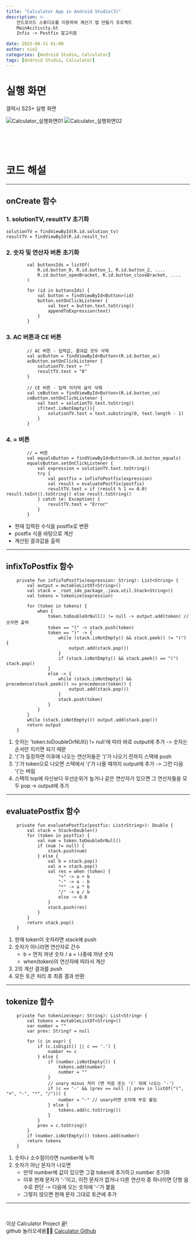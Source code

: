 ```yaml
---
title: "Calculator App in Android Studio(3)"
description: >-
    안드로이드 스튜디오를 이용하여 계산기 앱 만들기 프로젝트
    MainAcitivity.kt 
    Infix -> Postfix 알고리즘 

date: 2025-08-31 01:00
author: sio2
categories: [Android Studio, Calculator]
tags: [Android Studio, Calculator]
---
```



# 실행 화면 
갤럭시 S23+ 실행 화면

![Calculator_실행화면01](/assets/img/Calculator/calculator02.png) 
![Calculator_실행화면02](/assets/img/Calculator/calculator03.png) 

<br />
<br />
<br />


# 코드 해설
---

## **onCreate 함수** 
### 1. solutionTV, resultTV 초기화 
``` 
solutionTV = findViewById(R.id.solution_tv)
resultTV = findViewById(R.id.result_tv)
```

### 2. 숫자 및 연산자 버튼 초기화 
```
        val buttonsIds = listOf(
            R.id.button_0, R.id.button_1, R.id.button_2, ....
            R.id.button_openBracket, R.id.button_closeBracket, ....
        )

        for (id in buttonsIds) {
            val button = findViewById<Button>(id)
            button.setOnClickListener {
                val text = button.text.toString()
                appendToExpression(text)
            }
        }
``` 

### 3. AC 버튼과 CE 버튼 
```
        // AC 버튼 - 입력값, 결과값 모두 삭제 
        val acButton = findViewById<Button>(R.id.button_ac)
        acButton.setOnClickListener {
            solutionTV.text = ""
            resultTV.text = "0"
        }

        // CE 버튼 - 입력 마지막 글자 삭제
        val ceButton = findViewById<Button>(R.id.button_ce)
        ceButton.setOnClickListener {
            val text = solutionTV.text.toString()
            if(text.isNotEmpty()){
                solutionTV.text = text.substring(0, text.length - 1)
            }
        }
```

### 4. = 버튼 
``` 
        // = 버튼
        val equalsButton = findViewById<Button>(R.id.button_equals)
        equalsButton.setOnClickListener {
            val expression = solutionTV.text.toString()
            try {
                val postfix = infixToPostfix(expression)
                val result = evaluatePostfix(postfix)
                resultTV.text = if (result % 1 == 0.0) result.toInt().toString() else result.toString()
            } catch (e: Exception) {
                resultTV.text = "Error"
            }
        }
```
- 현재 입력된 수식을 postfix로 변환 
- postfix 식을 바탕으로 계산 
- 계산된 결과값을 출력 


--------

## **infixToPostfix 함수** 
```
    private fun infixToPostfix(expression: String): List<String> {
        val output = mutableListOf<String>()
        val stack = _root_ide_package_.java.util.Stack<String>()
        val tokens = tokenize(expression)

        for (token in tokens) {
            when {
                token.toDoubleOrNull() != null -> output.add(token) // 숫자면 출력
                token == "(" -> stack.push(token)
                token == ")" -> {
                    while (stack.isNotEmpty() && stack.peek() != "(") {
                        output.add(stack.pop())
                    }
                    if (stack.isNotEmpty() && stack.peek() == "(") stack.pop()
                }
                else -> {
                    while (stack.isNotEmpty() && precedence(stack.peek()) >= precedence(token)) {
                        output.add(stack.pop())
                    }
                    stack.push(token)
                }
            }
        }
        while (stack.isNotEmpty()) output.add(stack.pop())
        return output
    }
```
1. 숫자는 'token.toDoubleOrNUll() != null'에 따라 바로 output에 추가 -> 숫자는 순서만 지키면 되기 때문
2. '('가 등장하면 이후에 나오는 연산자들은 ')'가 나오기 전까지 스택에 push 
3. ')'가 token으로 나오면 스택에서 '('가 나올 때까지 output에 추가 -> 그런 다음 '('는 버림 
4. 스택의 top에 자신보다 우선순위가 높거나 같은 연산자가 있으면 그 연산자들을 모두 pop -> output에 추가 

----

## **evaluatePostfix 함수** 
``` 
    private fun evaluatePostfix(postfix: List<String>): Double {
        val stack = Stack<Double>()
        for (token in postfix) {
            val num = token.toDoubleOrNull()
            if (num != null) {
                stack.push(num)
            } else {
                val b = stack.pop()
                val a = stack.pop()
                val res = when (token) {
                    "+" -> a + b
                    "-" -> a - b
                    "*" -> a * b
                    "/" -> a / b
                    else -> 0.0
                }
                stack.push(res)
            }
        }
        return stack.pop()
    }
``` 
1. 현재 token이 숫자라면 stack에 push
2. 숫자가 아니라면 연산자로 간수 
    - b = 먼저 꺼낸 숫자 / a = 나중에 꺼낸 숫자
    - when(token)의 연산자에 따라서 계산
3. 2의 계산 결과를 push 
4. 모든 토큰 처리 후 최종 결과 반환

----

## **tokenize 함수**
```
    private fun tokenize(expr: String): List<String> {
        val tokens = mutableListOf<String>()
        var number = ""
        var prev: String? = null

        for (c in expr) {
            if (c.isDigit() || c == '.') {
                number += c
            } else {
                if (number.isNotEmpty()) {
                    tokens.add(number)
                    number = ""
                }
                // unary minus 처리 (맨 처음 또는 '(' 뒤에 나오는 '-')
                if (c == '-' && (prev == null || prev in listOf("(", "+", "-", "*", "/"))) {
                    number = "-" // unary라면 숫자에 부호 붙임
                } else {
                    tokens.add(c.toString())
                }
            }
            prev = c.toString()
        }
        if (number.isNotEmpty()) tokens.add(number)
        return tokens
    }
```
1. 숫자나 소수점이라면 number에 누적
2. 숫자가 아닌 문자가 나오면
    - 만약 number에 값이 있으면 그걸 token에 추가하고 number 초기화 
    - 이후 현재 문자가 '-'이고, 이전 문자가 없거나 다른 연산자 중 하나이면 단항 음수로 판단 -> 다음에 오는 숫자에 '-'가 붙음 
    - 그렇지 않으면 현재 문자 그대로 토큰에 추가 
-----

<br />

이상 Calculator Project 끝!   
github 놀러오세용🤗🐳 
[Calculator Github](https://github.com/choisio2/Calculator_Project.git)

<br /><br /><br />
 